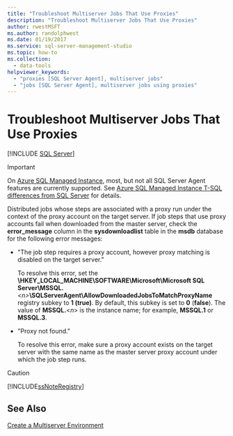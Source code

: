 ```yaml
---
title: "Troubleshoot Multiserver Jobs That Use Proxies"
description: "Troubleshoot Multiserver Jobs That Use Proxies"
author: rwestMSFT
ms.author: randolphwest
ms.date: 01/19/2017
ms.service: sql-server-management-studio
ms.topic: how-to
ms.collection:
  - data-tools
helpviewer_keywords:
  - "proxies [SQL Server Agent], multiserver jobs"
  - "jobs [SQL Server Agent], multiserver jobs using proxies"
---
```

# Troubleshoot Multiserver Jobs That Use Proxies
[!INCLUDE [SQL Server](../includes/applies-to-version/sqlserver.md)]

> [!IMPORTANT]  
> On [Azure SQL Managed Instance](/azure/sql-database/sql-database-managed-instance), most, but not all SQL Server Agent features are currently supported. See [Azure SQL Managed Instance T-SQL differences from SQL Server](/azure/sql-database/sql-database-managed-instance-transact-sql-information#sql-server-agent) for details.

Distributed jobs whose steps are associated with a proxy run under the context of the proxy account on the target server. If job steps that use proxy accounts fail when downloaded from the master server, check the **error_message** column in the **sysdownloadlist** table in the **msdb** database for the following error messages:  
  
-   "The job step requires a proxy account, however proxy matching is disabled on the target server."  
  
    To resolve this error, set the **\HKEY_LOCAL_MACHINE\SOFTWARE\Microsoft\Microsoft SQL Server\MSSQL.**_\<n\>_**\SQLServerAgent\AllowDownloadedJobsToMatchProxyName** registry subkey to **1 (true)**. By default, this subkey is set to **0** (**false**). The value of **MSSQL.**\<*n*> is the instance name; for example, **MSSQL.1** or **MSSQL.3**.  
  
-   "Proxy not found."  
  
    To resolve this error, make sure a proxy account exists on the target server with the same name as the master server proxy account under which the job step runs.  
  
> [!CAUTION]  
> [!INCLUDE[ssNoteRegistry](../includes/ssnoteregistry-md.md)]  
  
## See Also  
[Create a Multiserver Environment](create-a-multiserver-environment.md)  
